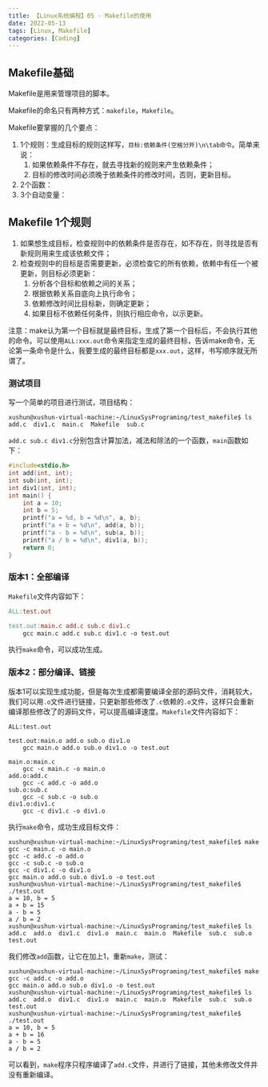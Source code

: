 ```yaml
---
title: 【Linux系统编程】05 - Makefile的使用
date: 2022-05-13
tags: [Linux, Makefile]
categories: [Coding]
---
```


## Makefile基础
Makefile是用来管理项目的脚本。

Makefile的命名只有两种方式：`makefile`，`Makefile`。

Makefile要掌握的几个要点：
1. 1个规则：生成目标的规则这样写，`目标:依赖条件(空格分开)\n\tab命令`。简单来说：
   1. 如果依赖条件不存在，就去寻找新的规则来产生依赖条件；
   2. 目标的修改时间必须晚于依赖条件的修改时间，否则，更新目标。
2. 2个函数：
3. 3个自动变量：

## Makefile 1个规则
1. 如果想生成目标，检查规则中的依赖条件是否存在，如不存在，则寻找是否有新规则用来生成该依赖文件；
2. 检查规则中的目标是否需要更新，必须检查它的所有依赖，依赖中有任一个被更新，则目标必须更新：
   1. 分析各个目标和依赖之间的关系；
   2. 根据依赖关系自底向上执行命令；
   3. 依赖修改时间比目标新，则确定更新；
   4. 如果目标不依赖任何条件，则执行相应命令，以示更新。

注意：make认为第一个目标就是最终目标，生成了第一个目标后，不会执行其他的命令。可以使用`ALL:xxx.out`命令来指定生成的最终目标，告诉make命令，无论第一条命令是什么，我要生成的最终目标都是`xxx.out`，这样，书写顺序就无所谓了。

### 测试项目
写一个简单的项目进行测试，项目结构：  
```shell
xushun@xushun-virtual-machine:~/LinuxSysPrograming/test_makefile$ ls
add.c  div1.c  main.c  Makefile  sub.c
```
`add.c sub.c div1.c`分别包含计算加法，减法和除法的一个函数，`main`函数如下：  
```c
#include<stdio.h>
int add(int, int);
int sub(int, int);
int div1(int, int);
int main() {
    int a = 10;
    int b = 5;
    printf("a = %d, b = %d\n", a, b);
    printf("a + b = %d\n", add(a, b));
    printf("a - b = %d\n", sub(a, b));
    printf("a / b = %d\n", div1(a, b));
    return 0;
}
```

### 版本1：全部编译
`Makefile`文件内容如下：  
```makefile
ALL:test.out

test.out:main.c add.c sub.c div1.c
	gcc main.c add.c sub.c div1.c -o test.out
```
执行`make`命令，可以成功生成。

### 版本2：部分编译、链接
版本1可以实现生成功能，但是每次生成都需要编译全部的源码文件，消耗较大，我们可以用`.o`文件进行链接，只更新那些修改了`.c`依赖的`.o`文件，这样只会重新编译那些修改了的源码文件，可以提高编译速度。`Makefile`文件内容如下：  
```console
ALL:test.out

test.out:main.o add.o sub.o div1.o
	gcc main.o add.o sub.o div1.o -o test.out

main.o:main.c
	gcc -c main.c -o main.o
add.o:add.c
	gcc -c add.c -o add.o
sub.o:sub.c
	gcc -c sub.c -o sub.o
div1.o:div1.c
	gcc -c div1.c -o div1.o
```
执行`make`命令，成功生成目标文件：  
```console
xushun@xushun-virtual-machine:~/LinuxSysPrograming/test_makefile$ make
gcc -c main.c -o main.o
gcc -c add.c -o add.o
gcc -c sub.c -o sub.o
gcc -c div1.c -o div1.o
gcc main.o add.o sub.o div1.o -o test.out
xushun@xushun-virtual-machine:~/LinuxSysPrograming/test_makefile$ ./test.out 
a = 10, b = 5
a + b = 15
a - b = 5
a / b = 2
xushun@xushun-virtual-machine:~/LinuxSysPrograming/test_makefile$ ls
add.c  add.o  div1.c  div1.o  main.c  main.o  Makefile  sub.c  sub.o  test.out
```
我们修改`add`函数，让它在加上1，重新`make`，测试：  
```console
xushun@xushun-virtual-machine:~/LinuxSysPrograming/test_makefile$ make
gcc -c add.c -o add.o
gcc main.o add.o sub.o div1.o -o test.out
xushun@xushun-virtual-machine:~/LinuxSysPrograming/test_makefile$ ls
add.c  add.o  div1.c  div1.o  main.c  main.o  Makefile  sub.c  sub.o  test.out
xushun@xushun-virtual-machine:~/LinuxSysPrograming/test_makefile$ ./test.out 
a = 10, b = 5
a + b = 16
a - b = 5
a / b = 2
```
可以看到，`make`程序只程序编译了`add.c`文件，并进行了链接，其他未修改文件并没有重新编译。